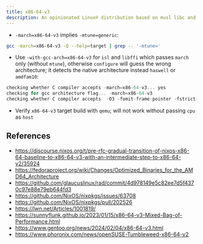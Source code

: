```yaml
---
title: x86-64-v3
description: An opinionated Linux® distribution based on musl libc and toybox
---
```


- `-march=x86-64-v3` implies `-mtune=generic`:
```sh
gcc -march=x86-64-v3 -Q --help=target | grep -- '-mtune='
```
- Use `-with-gcc-arch=x86-64-v3` for `isl` and `libffi` which passes `march` only (without `mtune`), otherwise `configure` will guess the wrong architecture; it detects the native architecture instead `haswell` or `amdfam10`:
```c
checking whether C compiler accepts -march=x86-64-v3... yes
checking for gcc architecture flag... -march=x86-64-v3
checking whether C compiler accepts  -O3 -fomit-frame-pointer -fstrict-aliasing -ffast-math -march=x86-64-v3... yes
```
- Verify `x86-64-v3` target build with `qemu`; will not work without passing `cpu` as `host`

## References
- https://discourse.nixos.org/t/pre-rfc-gradual-transition-of-nixos-x86-64-baseline-to-x86-64-v3-with-an-intermediate-step-to-x86-64-v2/35924
- https://fedoraproject.org/wiki/Changes/Optimized_Binaries_for_the_AMD64_Architecture
- https://github.com/glaucuslinux/rad/commit/4d978149e5c82ee7d5f4370c97e88e79eb644fd3
- https://github.com/NixOS/nixpkgs/issues/63708
- https://github.com/NixOS/nixpkgs/pull/202526
- https://lwn.net/Articles/1001819/
- https://sunnyflunk.github.io/2023/01/15/x86-64-v3-Mixed-Bag-of-Performance.html
- https://www.gentoo.org/news/2024/02/04/x86-64-v3.html
- https://www.phoronix.com/news/openSUSE-Tumbleweed-x86-64-v2
